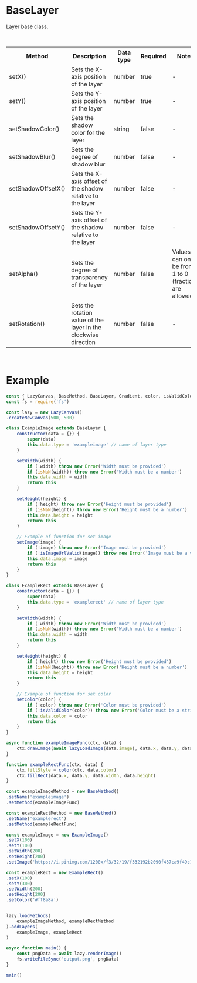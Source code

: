# BaseLayer

Layer base class.

<br>

<table>
    <tr>
        <th>Method</th>
        <th>Description</th>
        <th>Data type</th>
        <th>Required</th>
        <th>Notes<th>
    </tr>
    <tr>
        <td>setX()</td>
        <td>Sets the X-axis position of the layer</td>
        <td>number</td>
        <td>true</td>
        <td>-</td>
    </tr>
    <tr>
        <td>setY()</td>
        <td>Sets the Y-axis position of the layer</td>
        <td>number</td>
        <td>true</td>
        <td>-</td>
    </tr>
    <tr>
        <td>setShadowColor()</td>
        <td>Sets the shadow color for the layer</td>
        <td>string</td>
        <td>false</td>
        <td>-</td>
    </tr>
    <tr>
        <td>setShadowBlur()</td>
        <td>Sets the degree of shadow blur</td>
        <td>number</td>
        <td>false</td>
        <td>-</td>
    </tr>
    <tr>
        <td>setShadowOffsetX()</td>
        <td>Sets the X-axis offset of the shadow relative to the layer</td>
        <td>number</td>
        <td>false</td>
        <td>-</td>
    </tr>
    <tr>
        <td>setShadowOffsetY()</td>
        <td>Sets the Y-axis offset of the shadow relative to the layer</td>
        <td>number</td>
        <td>false</td>
        <td>-</td>
    </tr>
    <tr>
        <td>setAlpha()</td>
        <td>Sets the degree of transparency of the layer</td>
        <td>number</td>
        <td>false</td>
        <td>Values can only be from 1 to 0 (fractions are allowed)</td>
    </tr>
    <tr>
        <td>setRotation()</td>
        <td>Sets the rotation value of the layer in the clockwise direction</td>
        <td>number</td>
        <td>false</td>
        <td>-</td>
    </tr>
</table>

<br>

# Example

```js
const { LazyCanvas, BaseMethod, BaseLayer, Gradient, color, isValidColor, isImageUrlValid, lazyLoadImage } = require('@hitomihiumi/lazy-canvas')
const fs = require('fs')

const lazy = new LazyCanvas()
.createNewCanvas(500, 500)

class ExampleImage extends BaseLayer {
    constructor(data = {}) {
        super(data)
        this.data.type = 'exampleimage' // name of layer type
    }

    setWidth(width) {
        if (!width) throw new Error('Width must be provided')
        if (isNaN(width)) throw new Error('Width must be a number')
        this.data.width = width
        return this
    }

    setHeight(height) {
        if (!height) throw new Error('Height must be provided')
        if (isNaN(height)) throw new Error('Height must be a number')
        this.data.height = height
        return this
    }

    // Example of function for set image
    setImage(image) {
        if (!image) throw new Error('Image must be provided')
        if (!isImageUrlValid(image)) throw new Error('Image must be a valid URL')
        this.data.image = image
        return this
    }
}

class ExampleRect extends BaseLayer {
    constructor(data = {}) {
        super(data)
        this.data.type = 'examplerect' // name of layer type
    }

    setWidth(width) {
        if (!width) throw new Error('Width must be provided')
        if (isNaN(width)) throw new Error('Width must be a number')
        this.data.width = width
        return this
    }

    setHeight(height) {
        if (!height) throw new Error('Height must be provided')
        if (isNaN(height)) throw new Error('Height must be a number')
        this.data.height = height
        return this
    }

    // Example of function for set color
    setColor(color) {
        if (!color) throw new Error('Color must be provided')
        if (!isValidColor(color)) throw new Error('Color must be a string')
        this.data.color = color
        return this
    }
}

async function exampleImageFunc(ctx, data) {
    ctx.drawImage(await lazyLoadImage(data.image), data.x, data.y, data.width, data.height)
}

function exampleRectFunc(ctx, data) {
    ctx.fillStyle = color(ctx, data.color)
    ctx.fillRect(data.x, data.y, data.width, data.height)
}

const exampleImageMethod = new BaseMethod()
.setName('exampleimage')
.setMethod(exampleImageFunc)

const exampleRectMethod = new BaseMethod()
.setName('examplerect')
.setMethod(exampleRectFunc)

const exampleImage = new ExampleImage()
.setX(100)
.setY(100)
.setWidth(200)
.setHeight(200)
.setImage('https://i.pinimg.com/1200x/f3/32/19/f332192b2090f437ca9f49c1002287b6.jpg')

const exampleRect = new ExampleRect()
.setX(100)
.setY(300)
.setWidth(200)
.setHeight(200)
.setColor('#ff8a8a')


lazy.loadMethods(
    exampleImageMethod, exampleRectMethod
).addLayers(
    exampleImage, exampleRect
)

async function main() {
    const pngData = await lazy.renderImage()
    fs.writeFileSync('output.png', pngData)
}

main()
```